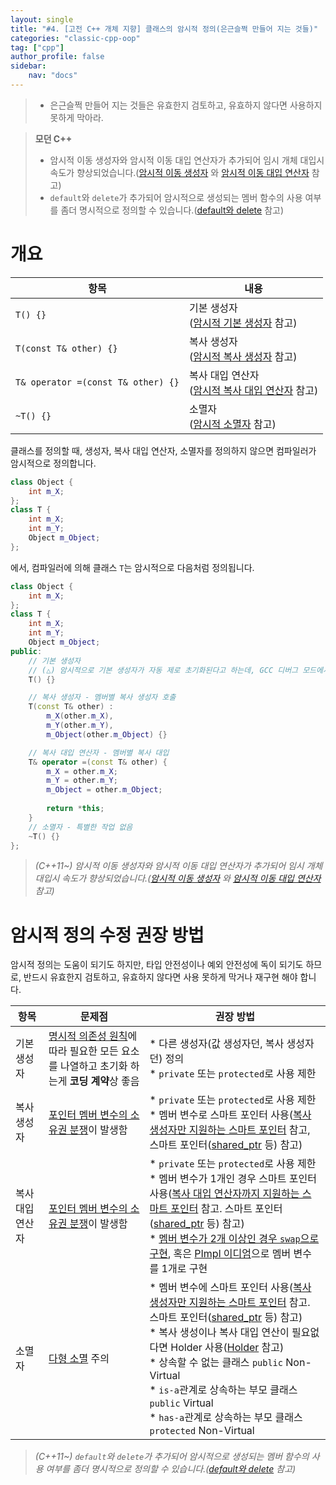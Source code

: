 ```yaml
---
layout: single
title: "#4. [고전 C++ 개체 지향] 클래스의 암시적 정의(은근슬쩍 만들어 지는 것들)"
categories: "classic-cpp-oop"
tag: ["cpp"]
author_profile: false
sidebar: 
    nav: "docs"
---
```


> * 은근슬쩍 만들어 지는 것들은 유효한지 검토하고, 유효하지 않다면 사용하지 못하게 막아라.

> **모던 C++**
> * 암시적 이동 생성자와 암시적 이동 대입 연산자가 추가되어 임시 개체 대입시 속도가 향상되었습니다.([암시적 이동 생성자](https://tango1202.github.io/mordern-cpp/mordern-cpp-rvalue-value-category-move/#%EC%95%94%EC%8B%9C%EC%A0%81-%EC%9D%B4%EB%8F%99-%EC%83%9D%EC%84%B1%EC%9E%90) 와 [암시적 이동 대입 연산자](https://tango1202.github.io/mordern-cpp/mordern-cpp-rvalue-value-category-move/#%EC%95%94%EC%8B%9C%EC%A0%81-%EC%9D%B4%EB%8F%99-%EB%8C%80%EC%9E%85-%EC%97%B0%EC%82%B0%EC%9E%90) 참고)
> * `default`와 `delete`가 추가되어 암시적으로 생성되는 멤버 함수의 사용 여부를 좀더 명시적으로 정의할 수 있습니다.([default와 delete](https://tango1202.github.io/mordern-cpp/mordern-cpp-function-default-delete-override-final/#default%EC%99%80-delete) 참고)

# 개요

|항목|내용|
|--|--|
|`T() {}`|기본 생성자<br/>([암시적 기본 생성자](https://tango1202.github.io/classic-cpp-oop/classic-cpp-oop-constructors/#%EC%95%94%EC%8B%9C%EC%A0%81-%EA%B8%B0%EB%B3%B8-%EC%83%9D%EC%84%B1%EC%9E%90/) 참고)|
|`T(const T& other) {}`|복사 생성자<br/>([암시적 복사 생성자](https://tango1202.github.io/classic-cpp-oop/classic-cpp-oop-constructors/#%EC%95%94%EC%8B%9C%EC%A0%81-%EB%B3%B5%EC%82%AC-%EC%83%9D%EC%84%B1%EC%9E%90) 참고)|
|`T& operator =(const T& other) {}`|복사 대입 연산자<br/>([암시적 복사 대입 연산자](https://tango1202.github.io/classic-cpp-oop/classic-cpp-oop-assignment-operator/#%EC%95%94%EC%8B%9C%EC%A0%81-%EB%B3%B5%EC%82%AC-%EB%8C%80%EC%9E%85-%EC%97%B0%EC%82%B0%EC%9E%90) 참고)|
|`~T() {}`|소멸자<br/>([암시적 소멸자](https://tango1202.github.io/classic-cpp-oop/classic-cpp-oop-destructors/#%EC%95%94%EC%8B%9C%EC%A0%81-%EC%86%8C%EB%A9%B8%EC%9E%90) 참고)|


클래스를 정의할 때, 생성자, 복사 대입 연산자, 소멸자를 정의하지 않으면 컴파일러가 암시적으로 정의합니다.

```cpp
class Object {
    int m_X;
};
class T {
    int m_X;
    int m_Y;
    Object m_Object;
};
```

에서, 컴파일러에 의해 클래스 `T`는 암시적으로 다음처럼 정의됩니다.

```cpp
class Object {
    int m_X;
};        
class T {
    int m_X;
    int m_Y;
    Object m_Object;
public:
    // 기본 생성자
    // (△) 암시적으로 기본 생성자가 자동 제로 초기화된다고 하는데, GCC 디버그 모드에서는 0이 아닙니다. 명시적으로 초기화 하세요.
    T() {}

    // 복사 생성자 - 멤버별 복사 생성자 호출
    T(const T& other) :
        m_X(other.m_X),
        m_Y(other.m_Y),
        m_Object(other.m_Object) {}

    // 복사 대입 연산자 - 멤버별 복사 대입
    T& operator =(const T& other) {
        m_X = other.m_X;
        m_Y = other.m_Y;
        m_Object = other.m_Object;
    
        return *this;
    }
    // 소멸자 - 특별한 작업 없음
    ~T() {}
};
```

> *(C++11~) 암시적 이동 생성자와 암시적 이동 대입 연산자가 추가되어 임시 개체 대입시 속도가 향상되었습니다.([암시적 이동 생성자](https://tango1202.github.io/mordern-cpp/mordern-cpp-rvalue-value-category-move/#%EC%95%94%EC%8B%9C%EC%A0%81-%EC%9D%B4%EB%8F%99-%EC%83%9D%EC%84%B1%EC%9E%90) 와 [암시적 이동 대입 연산자](https://tango1202.github.io/mordern-cpp/mordern-cpp-rvalue-value-category-move/#%EC%95%94%EC%8B%9C%EC%A0%81-%EC%9D%B4%EB%8F%99-%EB%8C%80%EC%9E%85-%EC%97%B0%EC%82%B0%EC%9E%90) 참고)*

# 암시적 정의 수정 권장 방법

암시적 정의는 도움이 되기도 하지만, 타입 안전성이나 예외 안전성에 독이 되기도 하므로, 반드시 유효한지 검토하고, 유효하지 않다면 사용 못하게 막거나 재구현 해야 합니다.


|항목|문제점|권장 방법|
|--|--|--|
|기본 생성자|[명시적 의존성 원칙](https://tango1202.github.io/principle/principle-explicit-dependencies/)에 따라 필요한 모든 요소를 나열하고 초기화 하는게 **코딩 계약**상 좋음|* 다른 생성자(값 생성자던, 복사 생성자던) 정의<br/>* `private` 또는 `protected`로 사용 제한|
|복사 생성자|[포인터 멤버 변수의 소유권 분쟁](https://tango1202.github.io/classic-cpp-oop/classic-cpp-oop-constructors/#%ED%8F%AC%EC%9D%B8%ED%84%B0-%EB%A9%A4%EB%B2%84-%EB%B3%80%EC%88%98%EC%9D%98-%EC%86%8C%EC%9C%A0%EA%B6%8C-%EB%B6%84%EC%9F%81)이 발생함|* `private` 또는 `protected`로 사용 제한<br/>* 멤버 변수로 스마트 포인터 사용([복사 생성자만 지원하는 스마트 포인터](https://tango1202.github.io/classic-cpp-oop/classic-cpp-oop-constructors/#%EB%B3%B5%EC%82%AC-%EC%83%9D%EC%84%B1%EC%9E%90%EB%A7%8C-%EC%A7%80%EC%9B%90%ED%95%98%EB%8A%94-%EC%8A%A4%EB%A7%88%ED%8A%B8-%ED%8F%AC%EC%9D%B8%ED%84%B0) 참고, 스마트 포인터([shared_ptr](https://tango1202.github.io/mordern-cpp-stl/mordern-cpp-stl-shared_ptr-weak_ptr/) 등) 참고)|
|복사 대입 연산자|[포인터 멤버 변수의 소유권 분쟁](https://tango1202.github.io/classic-cpp-oop/classic-cpp-oop-constructors/#%ED%8F%AC%EC%9D%B8%ED%84%B0-%EB%A9%A4%EB%B2%84-%EB%B3%80%EC%88%98%EC%9D%98-%EC%86%8C%EC%9C%A0%EA%B6%8C-%EB%B6%84%EC%9F%81)이 발생함<br/>|* `private` 또는 `protected`로 사용 제한<br/>*  멤버 변수가 1개인 경우 스마트 포인터 사용([복사 대입 연산자까지 지원하는 스마트 포인터](https://tango1202.github.io/classic-cpp-oop/classic-cpp-oop-assignment-operator/#%EB%B3%B5%EC%82%AC-%EB%8C%80%EC%9E%85-%EC%97%B0%EC%82%B0%EC%9E%90%EA%B9%8C%EC%A7%80-%EC%A7%80%EC%9B%90%ED%95%98%EB%8A%94-%EC%8A%A4%EB%A7%88%ED%8A%B8-%ED%8F%AC%EC%9D%B8%ED%84%B0) 참고. 스마트 포인터([shared_ptr](https://tango1202.github.io/mordern-cpp-stl/mordern-cpp-stl-shared_ptr-weak_ptr/) 등) 참고)<br/>* [멤버 변수가 2개 이상인 경우 `swap`으로 구현](https://tango1202.github.io/classic-cpp-oop/classic-cpp-oop-assignment-operator/#%EB%A9%A4%EB%B2%84-%EB%B3%80%EC%88%98%EA%B0%80-2%EA%B0%9C-%EC%9D%B4%EC%83%81%EC%9D%B8-%EA%B2%BD%EC%9A%B0-%EC%8A%A4%EB%A7%88%ED%8A%B8-%ED%8F%AC%EC%9D%B8%ED%84%B0%EC%99%80-%EB%8C%80%EC%9E%85-%EC%97%B0%EC%82%B0%EC%9E%90%EC%99%80%EC%9D%98-%ED%98%B8%ED%99%98%EC%84%B1), 혹은 [PImpl 이디엄](https://tango1202.github.io/classic-cpp-oop/classic-cpp-oop-pimpl/)으로 멤버 변수를 1개로 구현
|소멸자|[다형 소멸](https://tango1202.github.io/classic-cpp-oop/classic-cpp-oop-destructors/#%EB%8B%A4%ED%98%95-%EC%86%8C%EB%A9%B8) 주의|* 멤버 변수에 스마트 포인터 사용([복사 생성자만 지원하는 스마트 포인터](https://tango1202.github.io/classic-cpp-oop/classic-cpp-oop-constructors/#%EB%B3%B5%EC%82%AC-%EC%83%9D%EC%84%B1%EC%9E%90%EB%A7%8C-%EC%A7%80%EC%9B%90%ED%95%98%EB%8A%94-%EC%8A%A4%EB%A7%88%ED%8A%B8-%ED%8F%AC%EC%9D%B8%ED%84%B0) 참고. 스마트 포인터([shared_ptr](https://tango1202.github.io/mordern-cpp-stl/mordern-cpp-stl-shared_ptr-weak_ptr/) 등) 참고)<br/>* 복사 생성이나 복사 대입 연산이 필요없다면 Holder 사용([Holder](https://tango1202.github.io/cpp-coding-pattern/cpp-coding-pattern-holder/) 참고)<br/>* 상속할 수 없는 클래스 `public` Non-Virtual<br/>* `is-a`관계로 상속하는 부모 클래스 `public` Virtual<br/>* `has-a`관계로 상속하는 부모 클래스 `protected` Non-Virtual|

> *(C++11~) `default`와 `delete`가 추가되어 암시적으로 생성되는 멤버 함수의 사용 여부를 좀더 명시적으로 정의할 수 있습니다.([default와 delete](https://tango1202.github.io/mordern-cpp/mordern-cpp-function-default-delete-override-final/#default%EC%99%80-delete) 참고)*

